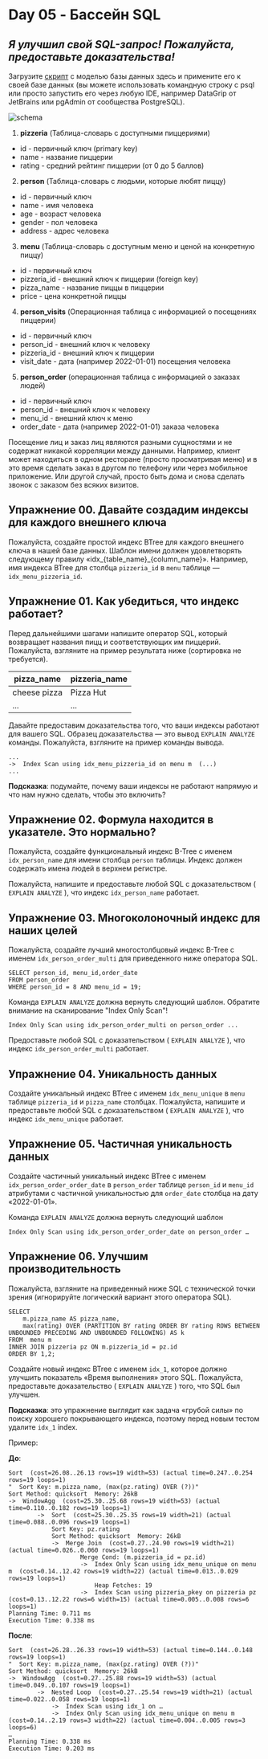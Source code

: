 # Day 05 - Бассейн SQL

## _Я улучшил свой SQL-запрос! Пожалуйста, предоставьте доказательства!_

Загрузите [скрипт](../materials/model.sql) с моделью базы данных здесь и примените его к своей базе данных (вы можете использовать командную строку с psql или просто запустить его через любую IDE, например DataGrip от JetBrains или pgAdmin от сообщества PostgreSQL).

![schema](../materials/schema.png)

1. **pizzeria** (Таблица-словарь с доступными пиццериями)
- id - первичный ключ (primary key)
- name - название пиццерии
- rating - средний рейтинг пиццерии (от 0 до 5 баллов)
2. **person** (Таблица-словарь с людьми, которые любят пиццу)
- id - первичный ключ
- name - имя человека
- age - возраст человека
- gender - пол человека
- address - адрес человека
3. **menu** (Таблица-словарь с доступным меню и ценой на конкретную пиццу)
- id - первичный ключ
- pizzeria_id - внешний ключ к пиццерии (foreign key)
- pizza_name - название пиццы в пиццерии
- price - цена конкретной пиццы
4. **person_visits** (Операционная таблица с информацией о посещениях пиццерии)
- id - первичный ключ
- person_id - внешний ключ к человеку
- pizzeria_id - внешний ключ к пиццерии
- visit_date - дата (например 2022-01-01) посещения человека 
5. **person_order** (операционная таблица с информацией о заказах людей)
- id - первичный ключ
- person_id - внешний ключ к человеку
- menu_id - внешний ключ к меню
- order_date - дата (например 2022-01-01) заказа человека 

Посещение лиц и заказ лиц являются разными сущностями и не содержат никакой корреляции между данными. Например, клиент может находиться в одном ресторане (просто просматривая меню) и в это время сделать заказ в другом по телефону или через мобильное приложение. Или другой случай, просто быть дома и снова сделать звонок с заказом без всяких визитов.

## Упражнение 00. Давайте создадим индексы для каждого внешнего ключа

Пожалуйста, создайте простой индекс BTree для каждого внешнего ключа в нашей базе данных. Шаблон имени должен удовлетворять следующему правилу «idx_{table_name}_{column_name}». Например, имя индекса BTree для столбца `pizzeria_id` в `menu` таблице — `idx_menu_pizzeria_id`.

## Упражнение 01. Как убедиться, что индекс работает?

Перед дальнейшими шагами напишите оператор SQL, который возвращает названия пицц и соответствующих им пиццерий. Пожалуйста, взгляните на пример результата ниже (сортировка не требуется).

| pizza_name | pizzeria_name | 
| ------ | ------ |
| cheese pizza | Pizza Hut |
| ... | ... |

Давайте предоставим доказательства того, что ваши индексы работают для вашего SQL. Образец доказательства — это вывод `EXPLAIN ANALYZE` команды. Пожалуйста, взгляните на пример команды вывода.
    
    ...
    ->  Index Scan using idx_menu_pizzeria_id on menu m  (...)
    ...

**Подсказка**: подумайте, почему ваши индексы не работают напрямую и что нам нужно сделать, чтобы это включить?

## Упражнение 02. Формула находится в указателе. Это нормально?

Пожалуйста, создайте функциональный индекс B-Tree с именем `idx_person_name` для имени столбца `person` таблицы. Индекс должен содержать имена людей в верхнем регистре.

Пожалуйста, напишите и предоставьте любой SQL с доказательством ( `EXPLAIN ANALYZE` ), что индекс `idx_person_name` работает.

## Упражнение 03. Многоколоночный индекс для наших целей

Пожалуйста, создайте лучший многостолбцовый индекс B-Tree с именем `idx_person_order_multi` для приведенного ниже оператора SQL.

    SELECT person_id, menu_id,order_date
    FROM person_order
    WHERE person_id = 8 AND menu_id = 19;


Команда `EXPLAIN ANALYZE` должна вернуть следующий шаблон. Обратите внимание на сканирование "Index Only Scan"!

    Index Only Scan using idx_person_order_multi on person_order ...

Предоставьте любой SQL с доказательством ( `EXPLAIN ANALYZE` ), что индекс `idx_person_order_multi` работает.

## Упражнение 04. Уникальность данных

Создайте уникальный индекс BTree с именем `idx_menu_unique` в `menu` таблице `pizzeria_id` и `pizza_name` столбцах. Пожалуйста, напишите и предоставьте любой SQL с доказательством ( `EXPLAIN ANALYZE` ), что индекс `idx_menu_unique` работает.

## Упражнение 05. Частичная уникальность данных

Создайте частичный уникальный индекс BTree с именем `idx_person_order_order_date` в `person_order` таблице `person_id` и `menu_id` атрибутами с частичной уникальностью для `order_date` столбца на дату «2022-01-01».

Команда `EXPLAIN ANALYZE` должна вернуть следующий шаблон

    Index Only Scan using idx_person_order_order_date on person_order …

## Упражнение 06. Улучшим производительность

Пожалуйста, взгляните на приведенный ниже SQL с технической точки зрения (игнорируйте логический вариант этого оператора SQL).

    SELECT
        m.pizza_name AS pizza_name,
        max(rating) OVER (PARTITION BY rating ORDER BY rating ROWS BETWEEN UNBOUNDED PRECEDING AND UNBOUNDED FOLLOWING) AS k
    FROM  menu m
    INNER JOIN pizzeria pz ON m.pizzeria_id = pz.id
    ORDER BY 1,2;

Создайте новый индекс BTree с именем `idx_1`, которое должно улучшить показатель «Время выполнения» этого SQL. Пожалуйста, предоставьте доказательство ( `EXPLAIN ANALYZE` ) того, что SQL был улучшен.

**Подсказка**: это упражнение выглядит как задача «грубой силы» по поиску хорошего покрывающего индекса, поэтому перед новым тестом удалите `idx_1` index.

Пример:

**До**:

    Sort  (cost=26.08..26.13 rows=19 width=53) (actual time=0.247..0.254 rows=19 loops=1)
    "  Sort Key: m.pizza_name, (max(pz.rating) OVER (?))"
    Sort Method: quicksort  Memory: 26kB
    ->  WindowAgg  (cost=25.30..25.68 rows=19 width=53) (actual time=0.110..0.182 rows=19 loops=1)
            ->  Sort  (cost=25.30..25.35 rows=19 width=21) (actual time=0.088..0.096 rows=19 loops=1)
                Sort Key: pz.rating
                Sort Method: quicksort  Memory: 26kB
                ->  Merge Join  (cost=0.27..24.90 rows=19 width=21) (actual time=0.026..0.060 rows=19 loops=1)
                        Merge Cond: (m.pizzeria_id = pz.id)
                        ->  Index Only Scan using idx_menu_unique on menu m  (cost=0.14..12.42 rows=19 width=22) (actual time=0.013..0.029 rows=19 loops=1)
                            Heap Fetches: 19
                        ->  Index Scan using pizzeria_pkey on pizzeria pz  (cost=0.13..12.22 rows=6 width=15) (actual time=0.005..0.008 rows=6 loops=1)
    Planning Time: 0.711 ms
    Execution Time: 0.338 ms

**После**:

    Sort  (cost=26.28..26.33 rows=19 width=53) (actual time=0.144..0.148 rows=19 loops=1)
    "  Sort Key: m.pizza_name, (max(pz.rating) OVER (?))"
    Sort Method: quicksort  Memory: 26kB
    ->  WindowAgg  (cost=0.27..25.88 rows=19 width=53) (actual time=0.049..0.107 rows=19 loops=1)
            ->  Nested Loop  (cost=0.27..25.54 rows=19 width=21) (actual time=0.022..0.058 rows=19 loops=1)
                ->  Index Scan using idx_1 on …
                ->  Index Only Scan using idx_menu_unique on menu m  (cost=0.14..2.19 rows=3 width=22) (actual time=0.004..0.005 rows=3 loops=6)
    …
    Planning Time: 0.338 ms
    Execution Time: 0.203 ms

